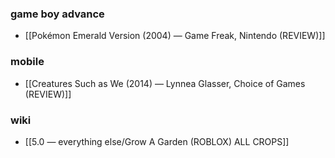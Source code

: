 ### game boy advance
- [[Pokémon Emerald Version (2004) — Game Freak, Nintendo (REVIEW)]]
### mobile 
- [[Creatures Such as We (2014) — Lynnea Glasser, Choice of Games (REVIEW)]]
### wiki
- [[5.0 — everything else/Grow A Garden (ROBLOX) ALL CROPS]]